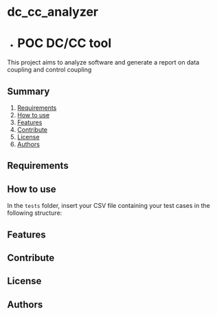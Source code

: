 # dc_cc_analyzer
- # POC DC/CC tool
This project aims to analyze software and generate a report on data coupling and control coupling

## Summary
1. [Requirements](#requirements)
2. [How to use](#how-to-use)
3. [Features](#features)
4. [Contribute](#contribute)
5. [License](#license)
6. [Authors](#authors)

## Requirements

## How to use
In the ``tests`` folder, insert your CSV file containing your test cases in the following structure:

## Features

## Contribute

## License

## Authors